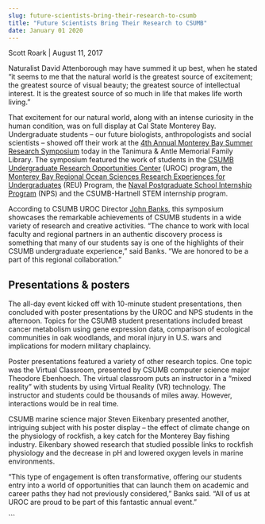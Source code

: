 ```yaml
---
slug: future-scientists-bring-their-research-to-csumb
title: "Future Scientists Bring Their Research to CSUMB"
date: January 01 2020
---
```


 
<p>Scott Roark | August 11, 2017</p>
<p>
  Naturalist David Attenborough may have summed it up best, when he stated “it
  seems to me that the natural world is the greatest source of excitement; the
  greatest source of visual beauty; the greatest source of intellectual
  interest. It is the greatest source of so much in life that makes life worth
  living.”
</p>
<p>
  That excitement for our natural world, along with an intense curiosity in the
  human condition, was on full display at Cal State Monterey Bay. Undergraduate
  students – our future biologists, anthropologists and social scientists –
  showed off their work at the
  <a href="https://csumb.edu/uroc/summer-research-symposium"
    >4th Annual Monterey Bay Summer Research Symposium</a
  >
  today in the Tanimura &amp; Antle Memorial Family Library. The symposium
  featured the work of students in the
  <a href="https://csumb.edu/uroc"
    >CSUMB Undergraduate Research Opportunities Center</a
  >
  (UROC) program, the
  <a href="https://csumb.edu/reu"
    >Monterey Bay Regional Ocean Sciences Research Experiences for
    Undergraduates</a
  >
  (REU) Program, the
  <a href="https://my.nps.edu/web/stem/college"
    >Naval Postgraduate School Internship Program</a
  >
  (NPS) and the CSUMB-Hartnell STEM internship program.
</p>
<p>
  According to CSUMB UROC Director
  <a href="https://csumb.edu/directory/person/jebanks">John Banks</a>, this
  symposium showcases the remarkable achievements of CSUMB students in a wide
  variety of research and creative activities. “The chance to work with local
  faculty and regional partners in an authentic discovery process is something
  that many of our students say is one of the highlights of their CSUMB
  undergraduate experience,” said Banks. “We are honored to be a part of this
  regional collaboration.”
</p>
<h2>Presentations & posters</h2>
<p>
  The all-day event kicked off with 10-minute student presentations, then
  concluded with poster presentations by the UROC and NPS students in the
  afternoon. Topics for the CSUMB student presentations included breast cancer
  metabolism using gene expression data, comparison of ecological communities in
  oak woodlands, and moral injury in U.S. wars and implications for modern
  military chaplaincy.
</p>
<p>
  Poster presentations featured a variety of other research topics. One topic
  was the Virtual Classroom, presented by CSUMB computer science major Theodore
  Ebenhoech. The virtual classroom puts an instructor in a “mixed reality” with
  students by using Virtual Reality (VR) technology. The instructor and students
  could be thousands of miles away. However, interactions would be in real time.
</p>
<p>
  CSUMB marine science major Steven Eikenbary presented another, intriguing
  subject with his poster display – the effect of climate change on the
  physiology of rockfish, a key catch for the Monterey Bay fishing industry.
  Eikenbary showed research that studied possible links to rockfish physiology
  and the decrease in pH and lowered oxygen levels in marine environments.
</p>
<p>
  “This type of engagement is often transformative, offering our students entry
  into a world of opportunities that can launch them on academic and career
  paths they had not previously considered,” Banks said. “All of us at UROC are
  proud to be part of this fantastic annual event.”
</p>
```
